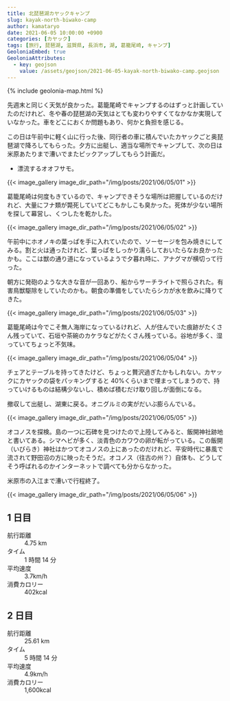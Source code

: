 ```yaml
---
title: 北琵琶湖カヤックキャンプ
slug: kayak-north-biwako-camp
author: kamataryo
date: 2021-06-05 10:00:00 +0900
categories: [カヤック]
tags: [旅行, 琵琶湖, 滋賀県, 長浜市, 湖, 葛籠尾崎, キャンプ]
GeoloniaEmbed: true
GeoloniaAttributes:
  - key: geojson
    value: /assets/geojson/2021-06-05-kayak-north-biwako-camp.geojson
---
```


{% include geolonia-map.html %}

先週末と同じく天気が良かった。葛籠尾崎でキャンプするのはずっと計画していたのだけれど、冬や春の琵琶湖の天気はとても変わりやすくてなかなか実現していなかった。車をどこにおくか問題もあり、何かと負担を感じる。

この日は午前中に軽く山に行った後、同行者の車に積んでいたカヤックごと奥琵琶湖で降ろしてもらった。夕方に出艇し、適当な場所でキャンプして、次の日は米原あたりまで漕いでまたピックアップしてもらう計画だ。

- 漂流するオオフサモ。

{{< image_gallery image_dir_path="/img/posts/2021/06/05/01" >}}

葛籠尾崎は何度もきているので、キャンプできそうな場所は把握しているのだけれど、大量にフナ類が斃死していてどこもかしこも臭かった。死体が少ない場所を探して幕営し、くつしたを乾かした。

{{< image_gallery image_dir_path="/img/posts/2021/06/05/02" >}}

午前中にホオノキの葉っぱを手に入れていたので、ソーセージを包み焼きにしてみる。割と火は通ったけれど、葉っぱをしっかり濡らしておいたらなお良かったかも。ここは獣の通り道になっているようで夕暮れ時に、アナグマが横切って行った。

朝方に発砲のような大きな音が一回あり、船からサーチライトで照らされた。有害鳥獣駆除をしていたのかも。朝食の準備をしていたらシカが水を飲みに降りてきた。

{{< image_gallery image_dir_path="/img/posts/2021/06/05/03" >}}

葛籠尾崎は今でこそ無人海岸になっているけれど、人が住んでいた痕跡がたくさん残っていて、石垣や茶碗のカケラなどがたくさん残っている。谷地が多く、湿っていてちょっと不気味。

{{< image_gallery image_dir_path="/img/posts/2021/06/05/04" >}}

チェアとテーブルを持ってきたけど、ちょっと贅沢過ぎたかもしれない。カヤックにカヤックの袋をパッキングすると 40%くらいまで埋まってしまうので、持っていけるものは結構少ないし、積めば積むだけ取り回しが面倒になる。

撤収して出艇し、湖東に戻る。オニグルミの実がだいぶ膨らんでいる。

{{< image_gallery image_dir_path="/img/posts/2021/06/05/05" >}}

オコノスを探検。島の一つに石碑を見つけたので上陸してみると、飯開神社跡地と書いてある。シマヘビが多く、淡青色のカワウの卵が転がっている。この飯開（いびらき）神社はかつてオコノスの上にあったのだけれど、平安時代に暴風で流されて野田沼の方に映ったそうだ。オコノス（往古の州？）自体も、どうしてそう呼ばれるのかインターネットで調べても分からなかった。

米原市の入江まで漕いで行程終了。

{{< image_gallery image_dir_path="/img/posts/2021/06/05/06" >}}

## 1 日目

<dl>
<dt>航行距離</dt><dd>4.75 km</dd>
<dt>タイム</dt><dd>1 時間 14 分</dd>
<dt>平均速度</dt><dd>3.7km/h</dd>
<dt>消費カロリー</dt><dd>402kcal</dd>
</dl>

## 2 日目

<dl>
<dt>航行距離</dt><dd>25.61 km</dd>
<dt>タイム</dt><dd>5 時間 14 分</dd>
<dt>平均速度</dt><dd>4.9km/h</dd>
<dt>消費カロリー</dt><dd>1,600kcal</dd>
</dl>
